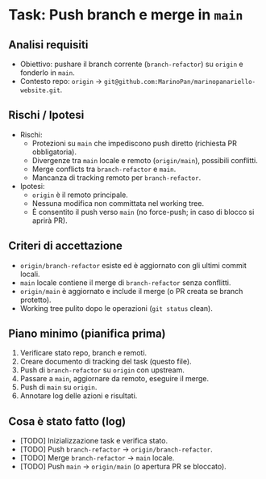 # Task: Push branch e merge in `main`

## Analisi requisiti

- Obiettivo: pushare il branch corrente (`branch-refactor`) su `origin` e fonderlo in `main`.
- Contesto repo: `origin` → `git@github.com:MarinoPan/marinopanariello-website.git`.

## Rischi / Ipotesi

- Rischi:
  - Protezioni su `main` che impediscono push diretto (richiesta PR obbligatoria).
  - Divergenze tra `main` locale e remoto (`origin/main`), possibili conflitti.
  - Merge conflicts tra `branch-refactor` e `main`.
  - Mancanza di tracking remoto per `branch-refactor`.
- Ipotesi:
  - `origin` è il remoto principale.
  - Nessuna modifica non committata nel working tree.
  - È consentito il push verso `main` (no force-push; in caso di blocco si aprirà PR).

## Criteri di accettazione

- `origin/branch-refactor` esiste ed è aggiornato con gli ultimi commit locali.
- `main` locale contiene il merge di `branch-refactor` senza conflitti.
- `origin/main` è aggiornato e include il merge (o PR creata se branch protetto).
- Working tree pulito dopo le operazioni (`git status` clean).

## Piano minimo (pianifica prima)

1. Verificare stato repo, branch e remoti.
2. Creare documento di tracking del task (questo file).
3. Push di `branch-refactor` su `origin` con upstream.
4. Passare a `main`, aggiornare da remoto, eseguire il merge.
5. Push di `main` su `origin`.
6. Annotare log delle azioni e risultati.

## Cosa è stato fatto (log)

- [TODO] Inizializzazione task e verifica stato.
- [TODO] Push `branch-refactor` → `origin/branch-refactor`.
- [TODO] Merge `branch-refactor` → `main` locale.
- [TODO] Push `main` → `origin/main` (o apertura PR se bloccato).

